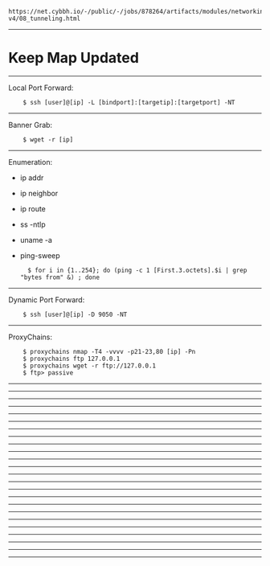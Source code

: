     https://net.cybbh.io/-/public/-/jobs/878264/artifacts/modules/networking/slides-v4/08_tunneling.html
_________________________________________________________________________________________________________________
# Keep Map Updated

        
_________________________________________________________________________________________________________________
Local Port Forward:

        $ ssh [user]@[ip] -L [bindport]:[targetip]:[targetport] -NT
_________________________________________________________________________________________________________________
Banner Grab: 

        $ wget -r [ip]
_________________________________________________________________________________________________________________
Enumeration:

- ip addr
- ip neighbor
- ip route
- ss -ntlp
- uname -a
- ping-sweep

        $ for i in {1..254}; do (ping -c 1 [First.3.octets].$i | grep "bytes from" &) ; done
_________________________________________________________________________________________________________________
Dynamic Port Forward:

        $ ssh [user]@[ip] -D 9050 -NT
_________________________________________________________________________________________________________________
ProxyChains: 

        $ proxychains nmap -T4 -vvvv -p21-23,80 [ip] -Pn
        $ proxychains ftp 127.0.0.1
        $ proxychains wget -r ftp://127.0.0.1
        $ ftp> passive
_________________________________________________________________________________________________________________

_________________________________________________________________________________________________________________

_________________________________________________________________________________________________________________

_________________________________________________________________________________________________________________

_________________________________________________________________________________________________________________

_________________________________________________________________________________________________________________

_________________________________________________________________________________________________________________

_________________________________________________________________________________________________________________

_________________________________________________________________________________________________________________

_________________________________________________________________________________________________________________

_________________________________________________________________________________________________________________

_________________________________________________________________________________________________________________

_________________________________________________________________________________________________________________

_________________________________________________________________________________________________________________

_________________________________________________________________________________________________________________

_________________________________________________________________________________________________________________

_________________________________________________________________________________________________________________

_________________________________________________________________________________________________________________

_________________________________________________________________________________________________________________

_________________________________________________________________________________________________________________

_________________________________________________________________________________________________________________

_________________________________________________________________________________________________________________

_________________________________________________________________________________________________________________

_________________________________________________________________________________________________________________
